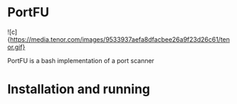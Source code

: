 # PortFU

![c]{https://media.tenor.com/images/9533937aefa8dfacbee26a9f23d26c61/tenor.gif}

PortFU is a bash implementation of a port scanner

# Installation and running
